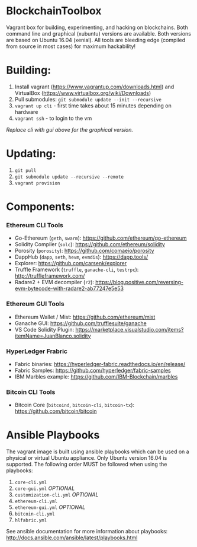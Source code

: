 # BlockchainToolbox
Vagrant box for building, experimenting, and hacking on blockchains. Both command line and graphical (xubuntu) versions are available. Both versions are based on Ubuntu 16.04 (xenial). All tools are bleeding edge (compiled from source in most cases) for maximum hackability!

# Building:
1. Install vagrant (https://www.vagrantup.com/downloads.html) and VirtualBox (https://www.virtualbox.org/wiki/Downloads)
2. Pull submodules: `git submodule update --init --recursive`
3. `vagrant up cli` - first time takes about 15 minutes depending on hardware
4. `vagrant ssh` - to login to the vm

*Replace cli with gui above for the graphical version.*

# Updating:
1. `git pull`
2. `git submodule update --recursive --remote`
3. `vagrant provision`

# Components:
### Ethereum CLI Tools
* Go-Ethereum (`geth`, `swarm`): https://github.com/ethereum/go-ethereum
* Solidity Compiler (`solc`): https://github.com/ethereum/solidity
* Porosity (`porosity`): https://github.com/comaeio/porosity
* DappHub (`dapp`, `seth`, `hevm`, `evmdis`): https://dapp.tools/
* Explorer: https://github.com/carsenk/explorer
* Truffle Framework (`truffle`, `ganache-cli`, `testrpc`): http://truffleframework.com/
* Radare2 + EVM decompiler (`r2`): https://blog.positive.com/reversing-evm-bytecode-with-radare2-ab77247e5e53

### Ethereum GUI Tools
* Ethereum Wallet / Mist: https://github.com/ethereum/mist
* Ganache GUI: https://github.com/trufflesuite/ganache
* VS Code Solidity Plugin: https://marketplace.visualstudio.com/items?itemName=JuanBlanco.solidity

### HyperLedger Frabric
* Fabric binaries: https://hyperledger-fabric.readthedocs.io/en/release/
* Fabric Samples: https://github.com/hyperledger/fabric-samples
* IBM Marbles example: https://github.com/IBM-Blockchain/marbles

### Bitcoin CLI Tools
* Bitcoin Core (`bitcoind`, `bitcoin-cli`, `bitcoin-tx`): https://github.com/bitcoin/bitcoin

# Ansible Playbooks
The vagrant image is built using ansible playbooks which can be used on a physical or virtual Ubuntu appliance. Only Ubuntu version 16.04 is supported. The following order MUST be followed when using the playbooks:
1. `core-cli.yml`
2. `core-gui.yml` *OPTIONAL*
3. `customization-cli.yml` *OPTIONAL*
4. `ethereum-cli.yml`
5. `ethereum-gui.yml` *OPTIONAL*
6. `bitcoin-cli.yml`
7. `hlfabric.yml`

See ansible documentation for more information about playbooks: http://docs.ansible.com/ansible/latest/playbooks.html

